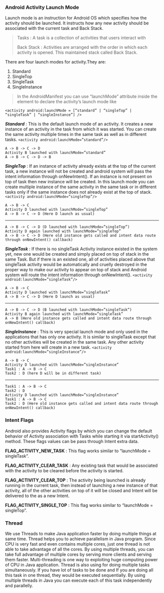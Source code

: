 

### Android Activity Launch Mode

Launch mode is an instruction for Android OS which specifies how the activity should be launched. It instructs how any new activity should be associated with the current task and Back Stack.

> Tasks : A task is a collection of activities that users interact with
> 
> Back Stack : Activities are arranged with the order in which each activity is opened. This maintained stack called Back Stack.

There are four launch modes for activity.They are:
1. Standard
2. SingleTop
3. SingleTask
4. SingleInstance

> In the AndroidManifest you can use “launchMode” attribute inside the <activity> element to declare the activity’s launch mode like

    <activity android:launchMode = [“standard” | “singleTop” | “singleTask” | “singleInstance”] />

***Standard*** : This is the default launch mode of an activity. It creates a new instance of an activity in the task from which it was started. You can create the same activity multiple times in the same task as well as in different tasks. `<activity android:launchMode=”standard”/>`

    A -> B -> C -> D
    Activity B launched with launchMode=”standard”
    A -> B -> C -> D -> B

***SingleTop*** : If an instance of activity already exists at the top of the current task, a new instance will not be created and android system will pass the intent information through onNewIntent(). If an instance is not present on top of task then new instance will be created. In this launch mode you can create multiple instance of the same activity in the same task or in different tasks only if the same instance does not already exist at the top of stack. `<activity android:launchMode=”singleTop”/>`

    A -> B -> C
    Activity D launched with launchMode=”singleTop”
    A -> B -> C -> D (Here D launch as usual)
___
    A -> B -> C -> D (D launched with launchMode=”singleTop”)
    Activity D again launched with launchMode=”singleTop”
    A -> B -> C -> D (Here old instance gets called and intent data route through onNewIntent() callback)  

***SingleTask*** : If there is no singleTask Activity instance existed in the system yet, new one would be created and simply placed on top of stack in the same Task. But if there is an existed one, all of activities placed above that singleTask activity would be automatically and cruelly destroyed in the proper way to make our activity to appear on top of stack and Android system will route the intent information through onNewIntent(). `<activity android:launchMode=”singleTask”/>`

    A -> B -> C
    Activity D launched with launchMode=”singleTask”
    A -> B -> C -> D (Here D launch as usual)
___
    A -> B -> C -> D (B launched with launchMode=”singleTask”)
    Activity B again launched with launchMode=”singleTask”
    A -> B (Here old instance gets called and intent data route through onNewIntent() callback)
    
***SingleInstance*** : This is very special launch mode and only used in the applications that has only one activity. It is similar to singleTask except that no other activities will be created in the same task. Any other activity started from here will create in a new task. `<activity android:launchMode=”singleInstance”/>`


    A -> B -> C
    Activity D launched with launchMode=”singleInstance”
    Task1 : A -> B -> C
    Task2 : D (here D will be in different task)

___

    Task1 : A -> B -> C
    Task2 : D
    Activity D launched with launchMode=”singleInstance”
    Task1 : A -> B -> C
    Task2 : D (Here old instance gets called and intent data route through onNewIntent() callback)


### Intent Flags
Android also provides Activity flags by which you can change the default behavior of Activity association with Tasks while starting it via startActivity() method. These flags values can be pass through Intent extra data.

**FLAG_ACTIVITY_NEW_TASK** : This flag works similar to “launchMode = singleTask”.

**FLAG_ACTIVITY_CLEAR_TASK** : Any existing task that would be associated with the activity to be cleared before the activity is started.

**FLAG_ACTIVITY_CLEAR_TOP** : The activity being launched is already running in the current task, then instead of launching a new instance of that activity, all of the other activities on top of it will be closed and Intent will be delivered to the as a new Intent.

**FLAG_ACTIVITY_SINGLE_TOP** : This flag works similar to “launchMode = singleTop”.


### Thread 
We use Threads to make Java application faster by doing multiple things at same time. Thread helps you to achieve parallelism in Java program. Since CPU is very fast and even contains multiple cores, just one thread is not able to take advantage of all the cores. By using multiple threads, you can take full advantage of multiple cores by serving more clients and serving them faster. Multi-threading is one way to exploiting huge computing power of CPU in Java application. Thread is also using for doing multiple tasks simultaneously. If you have lot of tasks to be done and If you are doing all this task in one thread, they would be executed sequentially. By using multiple threads in Java you can execute each of this task independently and parallelly. 

